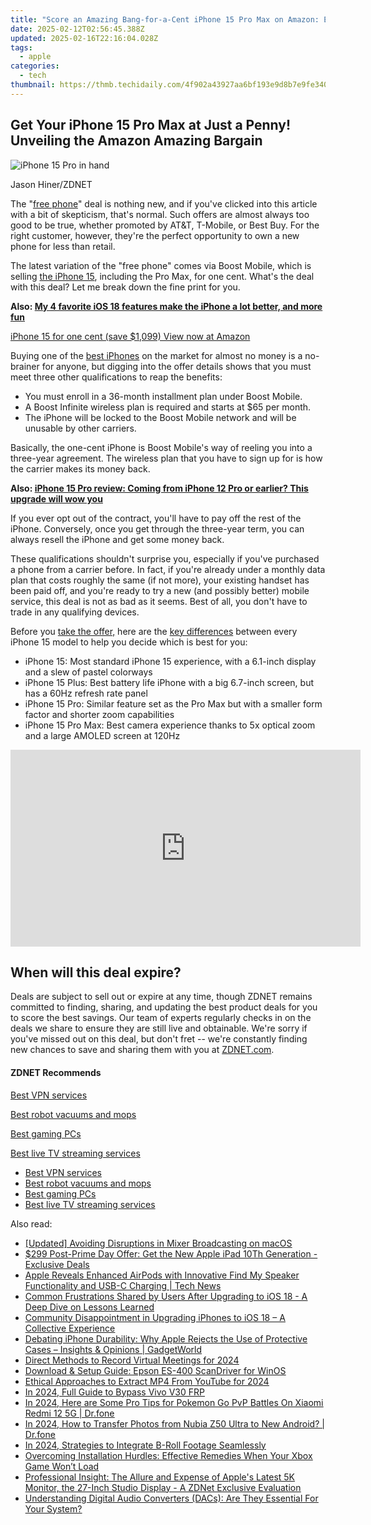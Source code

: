 ```yaml
---
title: "Score an Amazing Bang-for-a-Cent iPhone 15 Pro Max on Amazon: Exclusive Details Inside | Tech Bargains Uncovered"
date: 2025-02-12T02:56:45.388Z
updated: 2025-02-16T22:16:04.028Z
tags:
  - apple
categories:
  - tech
thumbnail: https://thmb.techidaily.com/4f902a43927aa6bf193e9d8b7e9fe3404a519e31c80aea16a8f7ebda50148e4a.jpg
---
```


## Get Your iPhone 15 Pro Max at Just a Penny! Unveiling the Amazon Amazing Bargain

![iPhone 15 Pro in hand](https://www.zdnet.com/a/img/resize/00c8ca63cca870f1bf03e388fe1fa1f82bf4b55e/2024/07/29/22839969-5de4-4f2f-ba2b-342d180fcd54/iphone-15-pro-ios18-1-ny.jpg?auto=webp&precrop=1772,996,x129,y156&width=1280)

Jason Hiner/ZDNET

The "[free phone](https://www.zdnet.com/article/how-good-is-that-smartphone-deal-use-this-free-spreadsheet-to-do-the-math/)" deal is nothing new, and if you've clicked into this article with a bit of skepticism, that's normal. Such offers are almost always too good to be true, whether promoted by AT&T, T-Mobile, or Best Buy. For the right customer, however, they're the perfect opportunity to own a new phone for less than retail.

The latest variation of the "free phone" comes via Boost Mobile, which is selling [the iPhone 15](https://buy.geni.us/Proxy.ashx?TSID=368250&GR%5FURL=https%3A%2F%2Fwww.amazon.com%2FApple-iPhone-Pro-Max-trade%2Fdp%2FB0CHBQTL9Z%2F%3Ftag%3Dzd-buy-button-20%26ascsubtag%3D%5F%5FCOM%5FCLICK%5FID%5F%5F%7C8cc0bddd-9365-4827-831f-158793586a6f%7Cdtp&dtb=1), including the Pro Max, for one cent. What's the deal with this deal? Let me break down the fine print for you.

**Also: [My 4 favorite iOS 18 features make the iPhone a lot better, and more fun](https://www.zdnet.com/article/my-4-favorite-ios-18-features/)**

[iPhone 15 for one cent (save $1,099) View now at Amazon](https://buy.geni.us/Proxy.ashx?TSID=368250&GR%5FURL=https%3A%2F%2Fwww.amazon.com%2FApple-iPhone-Pro-Max-trade%2Fdp%2FB0CHBQTL9Z%2F%3Ftag%3Dzd-buy-button-20%26ascsubtag%3D%5F%5FCOM%5FCLICK%5FID%5F%5F%7C8cc0bddd-9365-4827-831f-158793586a6f%7Cdtp&dtb=1)

Buying one of the [best iPhones](https://www.zdnet.com/article/best-iphone/) on the market for almost no money is a no-brainer for anyone, but digging into the offer details shows that you must meet three other qualifications to reap the benefits:

* You must enroll in a 36-month installment plan under Boost Mobile.
* A Boost Infinite wireless plan is required and starts at $65 per month.
* The iPhone will be locked to the Boost Mobile network and will be unusable by other carriers.

Basically, the one-cent iPhone is Boost Mobile's way of reeling you into a three-year agreement. The wireless plan that you have to sign up for is how the carrier makes its money back. 

**Also: [iPhone 15 Pro review: Coming from iPhone 12 Pro or earlier? This upgrade will wow you](https://www.zdnet.com/article/iphone-15-pro-review/)**

If you ever opt out of the contract, you'll have to pay off the rest of the iPhone. Conversely, once you get through the three-year term, you can always resell the iPhone and get some money back.

These qualifications shouldn't surprise you, especially if you've purchased a phone from a carrier before. In fact, if you're already under a monthly data plan that costs roughly the same (if not more), your existing handset has been paid off, and you're ready to try a new (and possibly better) mobile service, this deal is not as bad as it seems. Best of all, you don't have to trade in any qualifying devices.

Before you [take the offer,](https://buy.geni.us/Proxy.ashx?TSID=368250&GR%5FURL=https%3A%2F%2Fwww.amazon.com%2FApple-iPhone-Pro-Max-trade%2Fdp%2FB0CHBQTL9Z%2F%3Ftag%3Dzd-buy-button-20%26ascsubtag%3D%5F%5FCOM%5FCLICK%5FID%5F%5F%7C8cc0bddd-9365-4827-831f-158793586a6f%7Cdtp&dtb=1) here are the [key differences](https://www.zdnet.com/article/which-iphone-15-model-should-you-buy-comparing-regular-plus-pro-and-pro-max/) between every iPhone 15 model to help you decide which is best for you:

* iPhone 15: Most standard iPhone 15 experience, with a 6.1-inch display and a slew of pastel colorways
* iPhone 15 Plus: Best battery life iPhone with a big 6.7-inch screen, but has a 60Hz refresh rate panel
* iPhone 15 Pro: Similar feature set as the Pro Max but with a smaller form factor and shorter zoom capabilities
* iPhone 15 Pro Max: Best camera experience thanks to 5x optical zoom and a large AMOLED screen at 120Hz

<!-- affiliate ads begin -->
<iframe width="560" height="315" src="https://www.youtube.com/embed/DBMTAJBx-X4?si=sje5pFJXiHzJJGbP" title="YouTube video player" frameborder="0" allow="accelerometer; autoplay; clipboard-write; encrypted-media; gyroscope; picture-in-picture; web-share" referrerpolicy="strict-origin-when-cross-origin" allowfullscreen></iframe>
<!-- affiliate ads end -->

## When will this deal expire?

Deals are subject to sell out or expire at any time, though ZDNET remains committed to finding, sharing, and updating the best product deals for you to score the best savings. Our team of experts regularly checks in on the deals we share to ensure they are still live and obtainable. We're sorry if you've missed out on this deal, but don't fret -- we're constantly finding new chances to save and sharing them with you at [ZDNET.com](https://www.zdnet.com/). 

#### **ZDNET** Recommends

[Best VPN services](https://www.zdnet.com/article/best-vpn/ "Best VPN services")

[Best robot vacuums and mops](https://www.zdnet.com/article/best-robot-vacuum-mop/ "Best robot vacuums and mops")

[Best gaming PCs](https://www.zdnet.com/article/best-gaming-pc/ "Best gaming PCs")

[Best live TV streaming services](https://www.zdnet.com/article/best-live-tv-streaming-service/ "Best live TV streaming services")

* [Best VPN services](https://www.zdnet.com/article/best-vpn/ "Best VPN services")
* [Best robot vacuums and mops](https://www.zdnet.com/article/best-robot-vacuum-mop/ "Best robot vacuums and mops")
* [Best gaming PCs](https://www.zdnet.com/article/best-gaming-pc/ "Best gaming PCs")
* [Best live TV streaming services](https://www.zdnet.com/article/best-live-tv-streaming-service/ "Best live TV streaming services")

<ins class="adsbygoogle"
     style="display:block"
     data-ad-format="autorelaxed"
     data-ad-client="ca-pub-7571918770474297"
     data-ad-slot="1223367746"></ins>

<ins class="adsbygoogle"
     style="display:block"
     data-ad-client="ca-pub-7571918770474297"
     data-ad-slot="8358498916"
     data-ad-format="auto"
     data-full-width-responsive="true"></ins>

<span class="atpl-alsoreadstyle">Also read:</span>
<div><ul>
<li><a href="https://fox-access.techidaily.com/updated-avoiding-disruptions-in-mixer-broadcasting-on-macos/"><u>[Updated] Avoiding Disruptions in Mixer Broadcasting on macOS</u></a></li>
<li><a href="https://techtrends.techidaily.com/299-post-prime-day-offer-get-the-new-apple-ipad-10th-generation-exclusive-deals/"><u>$299 Post-Prime Day Offer: Get the New Apple iPad 10Th Generation - Exclusive Deals</u></a></li>
<li><a href="https://techtrends.techidaily.com/apple-reveals-enhanced-airpods-with-innovative-find-my-speaker-functionality-and-usb-c-charging-tech-news/"><u>Apple Reveals Enhanced AirPods with Innovative Find My Speaker Functionality and USB-C Charging | Tech News</u></a></li>
<li><a href="https://techtrends.techidaily.com/common-frustrations-shared-by-users-after-upgrading-to-ios-18-a-deep-dive-on-lessons-learned/"><u>Common Frustrations Shared by Users After Upgrading to iOS 18 - A Deep Dive on Lessons Learned</u></a></li>
<li><a href="https://techtrends.techidaily.com/community-disappointment-in-upgrading-iphones-to-ios-18-a-collective-experience/"><u>Community Disappointment in Upgrading iPhones to iOS 18 – A Collective Experience</u></a></li>
<li><a href="https://techtrends.techidaily.com/debating-iphone-durability-why-apple-rejects-the-use-of-protective-cases-insights-and-opinions-gadgetworld/"><u>Debating iPhone Durability: Why Apple Rejects the Use of Protective Cases – Insights & Opinions | GadgetWorld</u></a></li>
<li><a href="https://screen-capture.techidaily.com/direct-methods-to-record-virtual-meetings-for-2024/"><u>Direct Methods to Record Virtual Meetings for 2024</u></a></li>
<li><a href="https://win-dash.techidaily.com/download-and-setup-guide-epson-es-400-scandriver-for-winos/"><u>Download & Setup Guide: Epson ES-400 ScanDriver for WinOS</u></a></li>
<li><a href="https://youtube-lab.techidaily.com/al-approaches-to-extract-mp4-from-youtube-for-2024/"><u>Ethical Approaches to Extract MP4 From YouTube for 2024</u></a></li>
<li><a href="https://bypass-frp.techidaily.com/in-2024-full-guide-to-bypass-vivo-v30-frp-by-drfone-android/"><u>In 2024, Full Guide to Bypass Vivo V30 FRP</u></a></li>
<li><a href="https://android-pokemon-go.techidaily.com/in-2024-here-are-some-pro-tips-for-pokemon-go-pvp-battles-on-xiaomi-redmi-12-5g-drfone-by-drfone-virtual-android/"><u>In 2024, Here are Some Pro Tips for Pokemon Go PvP Battles On Xiaomi Redmi 12 5G | Dr.fone</u></a></li>
<li><a href="https://android-transfer.techidaily.com/in-2024-how-to-transfer-photos-from-nubia-z50-ultra-to-new-android-drfone-by-drfone-transfer-from-android-transfer-from-android/"><u>In 2024, How to Transfer Photos from Nubia Z50 Ultra to New Android? | Dr.fone</u></a></li>
<li><a href="https://some-approaches.techidaily.com/in-2024-strategies-to-integrate-b-roll-footage-seamlessly/"><u>In 2024, Strategies to Integrate B-Roll Footage Seamlessly</u></a></li>
<li><a href="https://win-solutions.techidaily.com/overcoming-installation-hurdles-effective-remedies-when-your-xbox-game-wont-load/"><u>Overcoming Installation Hurdles: Effective Remedies When Your Xbox Game Won’t Load</u></a></li>
<li><a href="https://techtrends.techidaily.com/professional-insight-the-allure-and-expense-of-apples-latest-5k-monitor-the-27-inch-studio-display-a-zdnet-exclusive-evaluation/"><u>Professional Insight: The Allure and Expense of Apple's Latest 5K Monitor, the 27-Inch Studio Display - A ZDNet Exclusive Evaluation</u></a></li>
<li><a href="https://techtrends.techidaily.com/understanding-digital-audio-converters-dacs-are-they-essential-for-your-system/"><u>Understanding Digital Audio Converters (DACs): Are They Essential For Your System?</u></a></li>
</ul></div>

